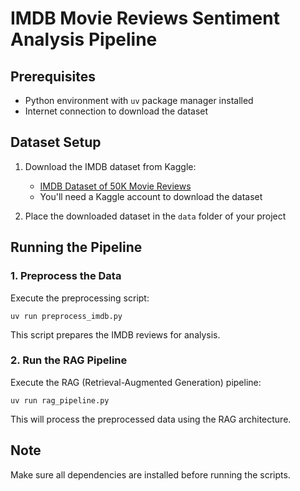 # IMDB Movie Reviews Sentiment Analysis Pipeline

## Prerequisites
- Python environment with `uv` package manager installed
- Internet connection to download the dataset

## Dataset Setup
1. Download the IMDB dataset from Kaggle:
    - [IMDB Dataset of 50K Movie Reviews](https://www.kaggle.com/datasets/lakshmi25npathi/imdb-dataset-of-50k-movie-reviews?resource=download)
    - You'll need a Kaggle account to download the dataset

2. Place the downloaded dataset in the `data` folder of your project

## Running the Pipeline

### 1. Preprocess the Data
Execute the preprocessing script:
```shell
uv run preprocess_imdb.py
```
This script prepares the IMDB reviews for analysis.

### 2. Run the RAG Pipeline
Execute the RAG (Retrieval-Augmented Generation) pipeline:
```shell
uv run rag_pipeline.py
```
This will process the preprocessed data using the RAG architecture.

## Note
Make sure all dependencies are installed before running the scripts.
